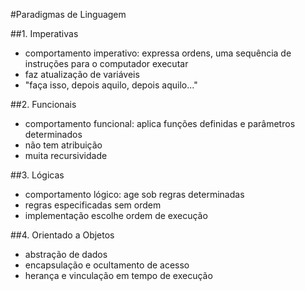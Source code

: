 #Paradigmas de Linguagem

##1. Imperativas
  - comportamento imperativo: expressa ordens, uma sequência de instruções para o computador executar
  - faz atualização de variáveis
  - "faça isso, depois aquilo, depois aquilo..."

##2. Funcionais
  - comportamento funcional: aplica funções definidas e parâmetros determinados
  - não tem atribuição
  - muita recursividade

##3. Lógicas
  - comportamento lógico: age sob regras determinadas
  - regras especificadas sem ordem
  - implementação escolhe ordem de execução

##4. Orientado a Objetos
  - abstração de dados
  - encapsulação e ocultamento de acesso
  - herança e vinculação em tempo de execução
